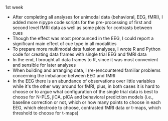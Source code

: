 1st week
- After completing all analyses for unimodal data (behavioral, EEG, fMRI), I added more nipype code scripts for the 
pre-processing of first and second level fMRI data as well as some plots for contrasts between cues
- Though the effect was most pronounced in the EEG, I could report a significant main effect of cue type in all modalities
- To prepare more multimodal data fusion analyses, I wrote R and Python code for creating data frames with single trial
EEG and fMRI data
- In the end, I brought all data frames to R, since it was most convenient and sensible for later analyses
- When building and arranging data, I (re-)encountered familiar problems concerning the imbalance between EEG and fMRI
- In the EEG there is an abundance of observations over little variables while it's the other way around for fMRI, plus,
in both cases it is hard to choose or to argue what configuration of the single trial data is best to choose for N-PLS, jICA,
pICA and behavioral prediction models (i.e., baseline correction or not, which or how many points to choose in each EEG, which
electrode to choose, contrasted fMRI data or t-maps, which threshold to choose for t-maps)
